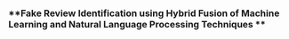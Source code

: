 <h3>**Fake Review Identification using Hybrid Fusion of Machine Learning and Natural Language Processing Techniques **</h3>
